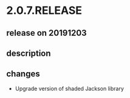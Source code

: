 # 2.0.7.RELEASE

## release on 20191203

## description

## changes

* Upgrade version of shaded Jackson library

